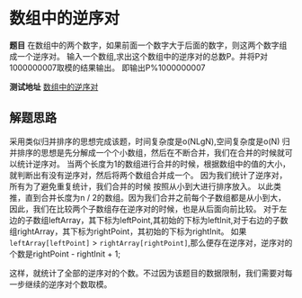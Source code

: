 # 数组中的逆序对

**题目**
在数组中的两个数字，如果前面一个数字大于后面的数字，则这两个数字组成一个逆序对。
输入一个数组,求出这个数组中的逆序对的总数P。并将P对1000000007取模的结果输出。 
即输出P%1000000007 

**测试地址**
[数组中的逆序对](https://www.nowcoder.com/practice/96bd6684e04a44eb80e6a68efc0ec6c5?tpId=13&tqId=11188&tPage=2&rp=2&ru=/ta/coding-interviews&qru=/ta/coding-interviews/question-ranking)

## 解题思路

采用类似归并排序的思想完成该题，时间复杂度是o(NLgN),空间复杂度是o(N)
归并排序的思想是先分解成一个个小数组，然后在不断合并，我们在合并的时候就可以统计逆序对。
当两个长度为1的数组进行合并的时候，根据数组中的值的大小，就判断出有没有逆序对，然后将两个数组合并成一个。
因为我们统计了逆序对，所有为了避免重复统计，我们合并的时候 按照从小到大进行排序放入。
以此类推，直到合并长度为n / 2的数组。因为我们合并之前每个子数组都是从小到大，因此，我们在比较两个子数组存在逆序对的时候，也是从后面向前比较。
对于左边的子数组leftArray，其下标为leftPoint,其初始的下标为leftInit,对于右边的子数组rightArray，其下标为rightPoint，其初始的下标为rightInit。
如果`leftArray[leftPoint]` > `rightArray[rightPoint]`,那么便存在逆序对，逆序对的个数是rightPoint - rightInit + 1;

这样，就统计了全部的逆序对的个数。不过因为该题目的数据限制，我们需要对每一步继续的逆序对个数取模。
